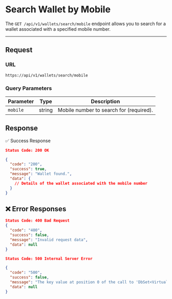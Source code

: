 # Search Wallet by Mobile

The `GET /api/v1/wallets/search/mobile` endpoint allows you to search for a wallet associated with a specified mobile number.

---

## Request

### **URL**

`https://api/v1/wallets/search/mobile`

### **Query Parameters**

| Parameter     | Type   | Description                               |
|---------------|--------|-------------------------------------------|
| `mobile`      | string | Mobile number to search for (required).  |

## Response

✅ Success Response

```json
Status Code: 200 OK

{
  "code": "200",
  "success": true,
  "message": "Wallet found.",
  "data": {
    // Details of the wallet associated with the mobile number
  }
}

```

## ❌ Error Responses

``` json
Status Code: 400 Bad Request
{
  "code": "400",
  "success": false,
  "message": "Invalid request data",
  "data": null
}

Status Code: 500 Internal Server Error

{
  "code": "500",
  "success": false,
  "message": "The key value at position 0 of the call to 'DbSet<VirtualAccountProvider>.Find' was of type 'int', which does not match the property type of 'Guid'.",
  "data": null
}
